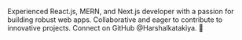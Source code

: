 Experienced React.js, MERN, and Next.js developer with a passion for building robust web apps. Collaborative and eager to contribute to innovative projects. Connect on GitHub @Harshalkatakiya. 🚀
